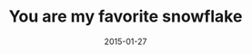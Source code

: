 ---
layout: base.njk
title : 'You are my favorite snowflake' 
view_title : 'You are my favorite snowflake' 
year : '2015' 
date : '2015-01-27' 
img_file : '/drawing/youaremyfavoritesnowflake.png' 
html_file : 'youaremyfavoritesnowflake' 
next_html : 'ithoughtwednevermeet.html' 
year_order : '12' 
permalink : "title/{{html_file}}.html"
---